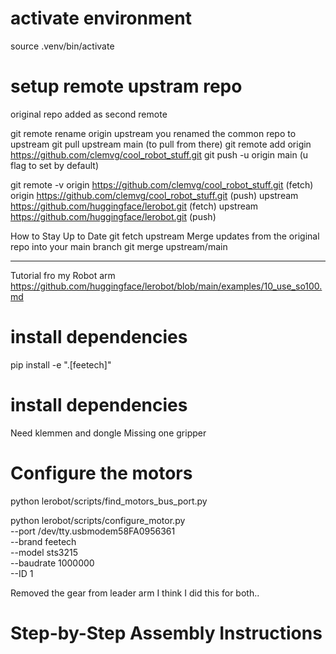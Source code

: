 # activate environment

source .venv/bin/activate  

# setup remote upstram repo 

original repo added as second remote 

git remote rename origin upstream
you renamed the common repo to upstream
git pull upstream main (to pull from there)
git remote add origin https://github.com/clemvg/cool_robot_stuff.git
git push -u origin main (u flag to set by default) 

git remote -v
origin  https://github.com/clemvg/cool_robot_stuff.git (fetch)
origin  https://github.com/clemvg/cool_robot_stuff.git (push)
upstream        https://github.com/huggingface/lerobot.git (fetch)
upstream        https://github.com/huggingface/lerobot.git (push)

How to Stay Up to Date
git fetch upstream
Merge updates from the original repo into your main branch
git merge upstream/main

----
Tutorial fro my Robot arm 
https://github.com/huggingface/lerobot/blob/main/examples/10_use_so100.md


# install dependencies

pip install -e ".[feetech]"

# install dependencies

Need klemmen and dongle
Missing one gripper 

# Configure the motors

python lerobot/scripts/find_motors_bus_port.py

python lerobot/scripts/configure_motor.py \
  --port /dev/tty.usbmodem58FA0956361 \
  --brand feetech \
  --model sts3215 \
  --baudrate 1000000 \
  --ID 1

Removed the gear from leader arm 
I think I did this for both..

# Step-by-Step Assembly Instructions